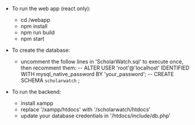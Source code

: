 - To run the web app (react only):
    - cd /webapp
    - npm install 
    - npm run build
    - npm start

- To create the database:
    - uncomment the follow lines in 'ScholarWatch.sql' to execute once, then recomment them:
        -- ALTER USER 'root'@'localhost' IDENTIFIED WITH mysql_native_password BY 'your_password'; 
        -- CREATE SCHEMA `scholarwatch` ;

- To run the backend:
    - install xampp
    - replace '/xampp/htdocs' with '/scholarwatch/htdocs'
    - update your database credentials in '/htdocs/include/db.php'